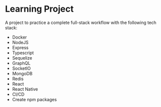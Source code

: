 # Learning Project

A project to practice a complete full-stack workflow with the following tech stack:

- Docker
- NodeJS
- Express
- Typescript
- Sequelize
- GraphQL
- SocketIO
- MongoDB
- Redis
- React
- React Native
- CI/CD
- Create npm packages